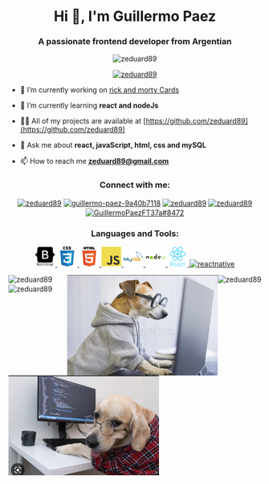 <h1 align="center">Hi 👋, I'm Guillermo Paez</h1>
<h3 align="center">A passionate frontend developer from Argentian</h3>

<p align="center"> <img src="https://komarev.com/ghpvc/?username=zeduard89&label=Profile%20views&color=0e75b6&style=flat" alt="zeduard89" /> </p>

<p align="center"> <a href="https://github.com/ryo-ma/github-profile-trophy"><img src="https://github-profile-trophy.vercel.app/?username=zeduard89" alt="zeduard89" /></a> </p>

- 🔭 I’m currently working on [rick and morty Cards](https://github.com/zeduard89/rickAndMortyCards.git)

- 🌱 I’m currently learning **react and nodeJs**

- 👨‍💻 All of my projects are available at [https://github.com/zeduard89](https://github.com/zeduard89)

- 💬 Ask me about **react, javaScript, html, css and mySQL**

- 📫 How to reach me **zeduard89@gmail.com**

<h3 align="center">Connect with me:</h3>
<p align="center">
<a href="https://dev.to/zeduard89" target="blank"><img align="center" src="https://raw.githubusercontent.com/rahuldkjain/github-profile-readme-generator/master/src/images/icons/Social/devto.svg" alt="zeduard89" height="30" width="40" /></a>
<a href="https://linkedin.com/in/guillermo-paez-9a40b7118" target="blank"><img align="center" src="https://raw.githubusercontent.com/rahuldkjain/github-profile-readme-generator/master/src/images/icons/Social/linked-in-alt.svg" alt="guillermo-paez-9a40b7118" height="30" width="40" /></a>
<a href="https://fb.com/zeduard89" target="blank"><img align="center" src="https://raw.githubusercontent.com/rahuldkjain/github-profile-readme-generator/master/src/images/icons/Social/facebook.svg" alt="zeduard89" height="30" width="40" /></a>
<a href="https://instagram.com/zeduard89" target="blank"><img align="center" src="https://raw.githubusercontent.com/rahuldkjain/github-profile-readme-generator/master/src/images/icons/Social/instagram.svg" alt="zeduard89" height="30" width="40" /></a>
<a href="https://discord.gg/GuillermoPaezFT37a#8472" target="blank"><img align="center" src="https://raw.githubusercontent.com/rahuldkjain/github-profile-readme-generator/master/src/images/icons/Social/discord.svg" alt="GuillermoPaezFT37a#8472" height="30" width="40" /></a>
</p>

<h3 align="center">Languages and Tools:</h3>
<p align="center"> <a href="https://getbootstrap.com" target="_blank" rel="noreferrer"> <img src="https://raw.githubusercontent.com/devicons/devicon/master/icons/bootstrap/bootstrap-plain-wordmark.svg" alt="bootstrap" width="40" height="40"/> </a> <a href="https://www.w3schools.com/css/" target="_blank" rel="noreferrer"> <img src="https://raw.githubusercontent.com/devicons/devicon/master/icons/css3/css3-original-wordmark.svg" alt="css3" width="40" height="40"/> </a> <a href="https://www.w3.org/html/" target="_blank" rel="noreferrer"> <img src="https://raw.githubusercontent.com/devicons/devicon/master/icons/html5/html5-original-wordmark.svg" alt="html5" width="40" height="40"/> </a> <a href="https://developer.mozilla.org/en-US/docs/Web/JavaScript" target="_blank" rel="noreferrer"> <img src="https://raw.githubusercontent.com/devicons/devicon/master/icons/javascript/javascript-original.svg" alt="javascript" width="40" height="40"/> </a> <a href="https://www.mysql.com/" target="_blank" rel="noreferrer"> <img src="https://raw.githubusercontent.com/devicons/devicon/master/icons/mysql/mysql-original-wordmark.svg" alt="mysql" width="40" height="40"/> </a> <a href="https://nodejs.org" target="_blank" rel="noreferrer"> <img src="https://raw.githubusercontent.com/devicons/devicon/master/icons/nodejs/nodejs-original-wordmark.svg" alt="nodejs" width="40" height="40"/> </a> <a href="https://reactjs.org/" target="_blank" rel="noreferrer"> <img src="https://raw.githubusercontent.com/devicons/devicon/master/icons/react/react-original-wordmark.svg" alt="react" width="40" height="40"/> </a> <a href="https://reactnative.dev/" target="_blank" rel="noreferrer"> <img src="https://reactnative.dev/img/header_logo.svg" alt="reactnative" width="40" height="40"/> </a> </p>


<div aling='left'><img align="left" src="https://github-readme-stats.vercel.app/api?username=zeduard89&show_icons=true&locale=en" alt="zeduard89"  />
<img align="right" src="https://github-readme-streak-stats.herokuapp.com/?user=zeduard89&" alt="zeduard89" />
</div>
<div >
<img align="right" src="https://raw.githubusercontent.com/zeduard89/Deposito/main/perritoDev.png" alt="perritoDev" width='300rem'/>
<img align="center" src="https://github-readme-stats.vercel.app/api/top-langs?username=zeduard89&show_icons=true&locale=en&layout=compact" alt="zeduard89" width='300rem'/>
<img align="left" src='https://raw.githubusercontent.com/zeduard89/Deposito/main/perritoDev2.png' alt="perritoDev2" width='300rem'/>
<div/>

